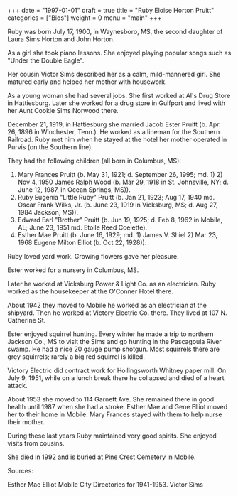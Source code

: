 +++
date = "1997-01-01"
draft = true
title = "Ruby Eloise Horton Pruitt"
categories = ["Bios"]
weight = 0
menu =  "main"
+++

Ruby was born July 17, 1900, in Waynesboro, MS, the second daughter of Laura Sims Horton and John Horton.

As a girl she took piano lessons.  She enjoyed playing popular songs such as "Under the Double Eagle".

Her cousin Victor Sims described her as a calm, mild-mannered girl.  She matured early and helped her mother with housework.

As a young woman she had several jobs.  She first worked at Al's Drug Store in Hattiesburg.  Later she worked for a drug store in Gulfport and lived with her Aunt Cookie Sims Norwood there.  

December 21, 1919, in Hattiesburg she married Jacob Ester Pruitt (b. Apr. 26, 1896 in Winchester, Tenn.).  He worked as a lineman for the Southern Railroad.  Ruby met him when he stayed at the hotel her mother operated in Purvis (on the Southern line).

They had the following children (all born in Columbus, MS):

1) Mary Frances Pruitt (b. May 31, 1921; d. September 26, 1995; md. 1)         2) Nov 4, 1950 James Ralph Wood (b. Mar 29, 1918 in St. Johnsville, NY; d. June 12, 1987, in Ocean Springs, MS)).
2) Ruby Eugenia "Little Ruby" Pruitt (b. Jan 21, 1923; Aug 17, 1940 md. Oscar Frank Wilks, Jr. (b. June 23, 1919 in Vicksburg, MS; d. Aug 27, 1984 Jackson, MS)).
3) Edward Earl "Brother" Pruitt (b. Jun 19, 1925; d. Feb 8, 1962 in Mobile, AL; June 23, 1951 md. Etoile Reed Coelette).
4) Esther Mae Pruitt (b. June 16, 1929; md. 1) James V. Shiel  2) Mar 23, 1968  Eugene Milton Elliot (b. Oct 22, 1928)).

Ruby loved yard work.  Growing flowers gave her pleasure.

Ester worked for a nursery in Columbus, MS.  

Later he worked at Vicksburg Power & Light Co. as an electrician.  Ruby worked as the housekeeper at the O'Conner Hotel there.

About 1942 they moved to Mobile he worked as an electrician at the shipyard.  Then he worked at Victory Electric Co. there.  They lived at 107 N. Catherine St.

Ester enjoyed squirrel hunting.  Every winter he made a trip to northern Jackson Co., MS to visit the Sims and go hunting in the Pascagoula River swamp.  He had a nice 20 gauge pump shotgun.  Most squirrels there are grey squirrels; rarely a big red squirrel is killed. 

Victory Electric did contract work for Hollingsworth Whitney paper mill.  On July 9, 1951, while on a lunch break there he collapsed and died of a heart attack.

About 1953 she moved to 114 Garnett Ave.  She remained there in good health until 1987 when she had a stroke.  Esther Mae and Gene Elliot moved her to their home in Mobile.  Mary Frances stayed with them to help nurse their mother.

During these last years Ruby maintained very good spirits.  She enjoyed visits from cousins.

She died in 1992 and is buried at Pine Crest Cemetery in Mobile.

Sources:

Esther Mae Elliot
Mobile City Directories for 1941-1953.
Victor Sims
